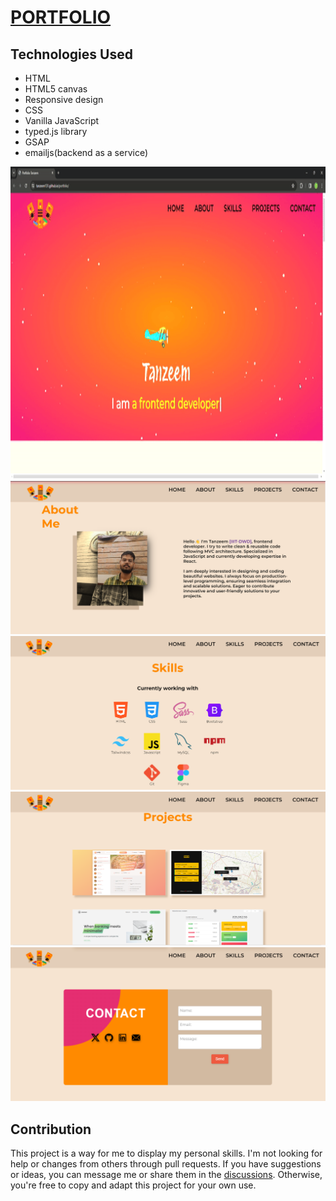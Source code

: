 # [PORTFOLIO](https://tanzeem131.github.io/portfolio/)

## Technologies Used
- HTML
- HTML5 canvas
- Responsive design
- CSS
- Vanilla JavaScript
- typed.js library
- GSAP
- emailjs(backend as a service)


<img src="https://github.com/tanzeem131/portfolio/blob/main/src/img/herosection_preview.gif" height='500px'  width='1000px' ></img>
<img src="https://github.com/tanzeem131/portfolio/blob/main/src/img/preview_img.png" ></img>
<img src="https://github.com/tanzeem131/portfolio/blob/main/src/img/preview_skills.png" ></img>
<img src="https://github.com/tanzeem131/portfolio/blob/main/src/img/preview_projects.png" ></img>
<img src="https://github.com/tanzeem131/portfolio/blob/main/src/img/preview_contact.png" ></img>


## Contribution

This project is a way for me to display my personal skills. I'm not looking for help or changes from others through pull requests. If you have suggestions or ideas, you can message me or share them in the [discussions](https://github.com/tanzeem131). Otherwise, you're free to copy and adapt this project for your own use.
